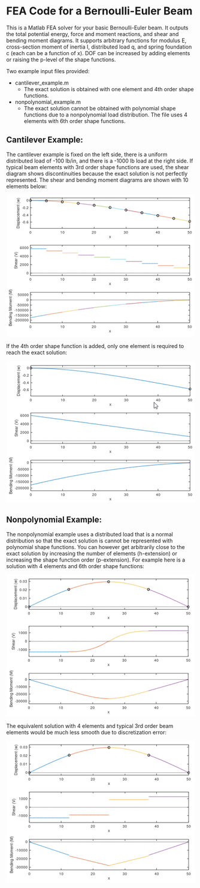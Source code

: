 # FEA Code for a Bernoulli-Euler Beam

This is a Matlab FEA solver for your basic Bernoulli-Euler beam. It outputs the total potential energy, force and moment reactions, and shear and bending moment diagrams. It  supports arbitrary functions for modulus E, cross-section moment of inertia I, distributed load q, and spring foundation c (each can be a function of x). DOF can be increased by adding elements or raising the p-level of the shape functions.

Two example input files provided:
- cantilever_example.m
  - The exact solution is obtained with one element and 4th order shape functions.
- nonpolynomial_example.m
  - The exact solution cannot be obtained with polynomial shape functions due to a nonpolynomial load distribution. The file uses 4 elements with 6th order shape functions.

## Cantilever Example:
The cantilever example is fixed on the left side, there is a uniform distributed load of -100 lb/in, and there is a -1000 lb load at the right side. If typical beam elements with 3rd order shape functions are used, the shear diagram shows discontinuities because the exact solution is not perfectly represented. The shear and bending moment diagrams are shown with 10 elements below:

![Image of 3rd order solution](https://github.com/mjwatkins2/BE-Beam-FEA/blob/master/Images/Cantilever3.png)

If the 4th order shape function is added, only one element is required to reach the exact solution:

![Image of 4th order solution](https://github.com/mjwatkins2/BE-Beam-FEA/blob/master/Images/Cantilever4.png)

## Nonpolynomial Example:
The nonpolynomial example uses a distributed load that is a normal distribution so that the exact solution is cannot be represented with polynomial shape functions. You can however get arbitrarily close to the exact solution by increasing the number of elements (h-extension) or increasing the shape function order (p-extension). For example here is a solution with 4 elements and 6th order shape functions:

![Image of 6th order solution](https://github.com/mjwatkins2/BE-Beam-FEA/blob/master/Images/Nonpolynomial6.png)

The equivalent solution with 4 elements and typical 3rd order beam elements would be much less smooth due to discretization error: 

![Image of 3rd order solution](https://github.com/mjwatkins2/BE-Beam-FEA/blob/master/Images/Nonpolynomial3.png)
